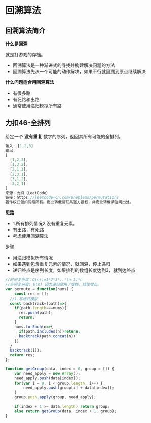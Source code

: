 # 回溯算法




## 回溯算法简介

**什么是回溯**

就是打游戏的存档。

- 回溯算法是一种渐进式的寻找并构建解决问题的方法
- 回溯算法先从一个可能的动作解决，如果不行就回溯到原点继续解决

**什么问题适合用回溯算法**

- 有很多路
- 有死路和出路
- 通常使用递归模拟所有路

## 力扣46-全排列

给定一个 **没有重复** 数字的序列，返回其所有可能的全排列。

```js
输入: [1,2,3]
输出:
[
  [1,2,3],
  [1,3,2],
  [2,1,3],
  [2,3,1],
  [3,1,2],
  [3,2,1]
]
来源：力扣（LeetCode）
链接：https://leetcode-cn.com/problems/permutations
著作权归领扣网络所有。商业转载请联系官方授权，非商业转载请注明出处。
```

**思路**

- 1.所有排列情况2.没有重复元素。
- 有出路，有死路
- 考虑使用回溯算法

步骤

- 用递归模拟所有情况
- 如果遇到包含重复元素的情况，就回溯，停止递归
- 递归终点是序列长度，如果排列的数组长度达到3，就到达终点

```js
//时间复杂度：O(n!)=1*2*3*..*(n-1)*n
//空间复杂度: O(n) 因为递归使用了堆栈，线性增长。
var permute = function(nums) {
	const res = [];
  //1.写递归模拟
  const backtrack=(path)=>{
    if(path.length===nums){
      res.push(path);
      return;
    }
    nums.forEach(n=>{
      if(path.includes(n))return;
      backtrack(path.concat(n))
    })
  }
  backtrack([]);
  return res;
};
```



```js
function getGroup(data, index = 0, group = []) {
	var need_apply = new Array();
	need_apply.push(data[index]);
	for(var i = 0; i < group.length; i++) {
		need_apply.push(group[i] + data[index]);
	}
	group.push.apply(group, need_apply);
 
	if(index + 1 >= data.length) return group;
	else return getGroup(data, index + 1, group);
}
```

